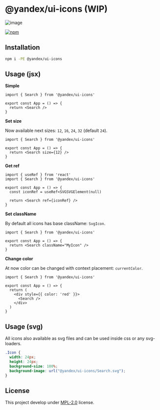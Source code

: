 # @yandex/ui-icons (WIP)

![image](https://user-images.githubusercontent.com/7934638/127772507-688a220a-c733-47ae-af56-12319c47ce41.png)

[![npm](https://img.shields.io/npm/v/@yandex/ui-icons.svg?style=flat-square&labelColor=111)][npm]

## Installation

```sh
npm i -PE @yandex/ui-icons
```

## Usage (jsx)

**Simple**

```tsx
import { Search } from '@yandex/ui-icons'

export const App = () => {
  return <Search />
}
```

**Set size**

Now available next sizes: `12`, `16`, `24`, `32` (default `24`).

```tsx
import { Search } from '@yandex/ui-icons'

export const App = () => {
  return <Search size={12} />
}
```

**Get ref**

```tsx
import { useRef } from 'react'
import { Search } from '@yandex/ui-icons'

export const App = () => {
  const iconRef = useRef<SVGSVGElement(null)

  return <Search ref={iconRef} />
}
```

**Set className**

By default all icons has base className: `SvgIcon`.

```tsx
import { Search } from '@yandex/ui-icons'

export const App = () => {
  return <Search className="MyIcon" />
}
```

**Change color**

At now color can be changed with context placement: `currentColor`.

```tsx
import { Search } from '@yandex/ui-icons'

export const App = () => {
  return (
    <div style={{ color: 'red' }}>
      <Search />
    </div>
  )
}
```

## Usage (svg)

All icons also available as svg files and can be used inside css or any svg-loaders.

```css
.Icon {
  width: 24px;
  height: 24px;
  background-size: 100%;
  background-image: url("@yandex/ui-icons/Search.svg");
}
```

## License

This project develop under [MPL-2.0](./LICENSE) license.

[npm]: https://www.npmjs.com/package/@yandex/ui-icons
